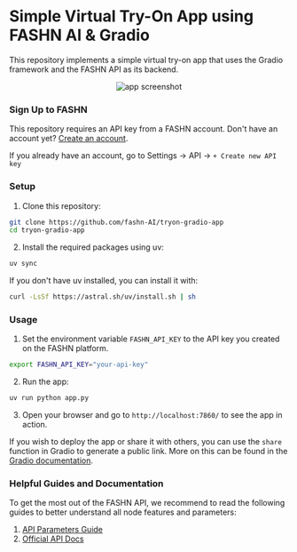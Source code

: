 # Simple Virtual Try-On App using FASHN AI & Gradio

This repository implements a simple virtual try-on app that uses the Gradio framework and the FASHN API as its backend.

<p align="center">
    <img src="./assets/screenshot.png" alt="app screenshot">
</p>

### Sign Up to FASHN
This repository requires an API key from a FASHN account.
Don't have an account yet? [Create an account](https://app.fashn.ai/).

If you already have an account, go to Settings → API → `+ Create new API key`

### Setup

1. Clone this repository:
```bash
git clone https://github.com/fashn-AI/tryon-gradio-app
cd tryon-gradio-app
```

2. Install the required packages using uv:
```bash
uv sync
```

If you don't have uv installed, you can install it with:
```bash
curl -LsSf https://astral.sh/uv/install.sh | sh
```

### Usage

1. Set the environment variable `FASHN_API_KEY` to the API key you created on the FASHN platform.
```bash
export FASHN_API_KEY="your-api-key"
```
2. Run the app:
```bash
uv run python app.py
```

3. Open your browser and go to `http://localhost:7860/` to see the app in action.

If you wish to deploy the app or share it with others, you can use the `share` function in Gradio to generate a public link.
More on this can be found in the [Gradio documentation](https://gradio.app/docs).

### Helpful Guides and Documentation

To get the most out of the FASHN API, we recommend to read the following guides to better understand all node features and parameters:
1. [API Parameters Guide](https://docs.fashn.ai/guides/api-parameters-guide)
2. [Official API Docs](https://docs.fashn.ai/fashn-api/endpoints#request)

